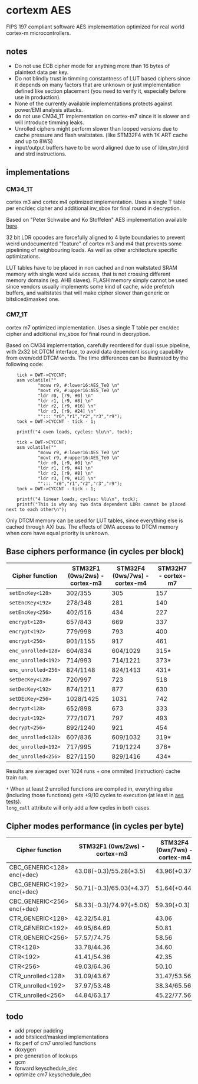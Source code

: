 # cortexm AES

FIPS 197 compliant software AES implementation optimized for real world cortex-m microcontrollers.


## notes
- Do not use ECB cipher mode for anything more than 16 bytes of plaintext data per key.
- Do not blindly trust in timming constantness of LUT based ciphers since it depends on many factors that are 
unknown or just implementation defined like section placement (you need to verify it, especially before use in production).
- None of the currently available implementations protects against power/EMI analysis attacks.
- do not use CM34_1T implementation on cortex-m7 since it is slower and will introduce timming leaks.
- Unrolled ciphers might perform slower than looped versions due to cache pressure and flash waitstates. (like STM32F4 with 1K ART cache and up to 8WS) 
- input/output buffers have to be word aligned due to use of ldm,stm,ldrd and strd instructions.

## implementations

### CM34_1T

cortex m3 and cortex m4 optimized implementation.
Uses a single T table per enc/dec cipher and additional inv_sbox for final round in decryption.

Based on "Peter Schwabe and Ko Stoffelen" AES implementation available [here](https://github.com/Ko-/aes-armcortexm).

32 bit LDR opcodes are forcefully aligned to 4 byte boundaries to prevent weird undocumented "feature" of cortex m3 and m4 that prevents some pipelining of neighbouring loads. As well as other architecture specific optimizations.

LUT tables have to be placed in non cached and non waitstated SRAM memory with single word wide access, that is not crossing different memory domains (eg. AHB slaves).
FLASH memory simply cannot be used since vendors usually implements some kind of cache, wide prefetch buffers, and waitstates that will make cipher slower than generic or bitsliced/masked one.

### CM7_1T

cortex m7 optimized implementation.
Uses a single T table per enc/dec cipher and additional inv_sbox for final round in decryption.

Based on CM34 implementation, carefully reordered for dual issue pipeline, with 2x32 bit DTCM interface, to avoid data dependent issuing capability from even/odd DTCM words.
The time differences can be illustrated by the following code:
```
	tick = DWT->CYCCNT;
	asm volatile(""
			"movw r9, #:lower16:AES_Te0 \n"
			"movt r9, #:upper16:AES_Te0 \n"
			"ldr r0, [r9, #0] \n"
			"ldr r1, [r9, #8] \n"
			"ldr r2, [r9, #16] \n"
			"ldr r3, [r9, #24] \n"
			""::: "r0","r1","r2","r3","r9");
	tock = DWT->CYCCNT - tick - 1;

	printf("4 even loads, cycles: %lu\n", tock);

	tick = DWT->CYCCNT;
	asm volatile(""
			"movw r9, #:lower16:AES_Te0 \n"
			"movt r9, #:upper16:AES_Te0 \n"
			"ldr r0, [r9, #0] \n"
			"ldr r1, [r9, #4] \n"
			"ldr r2, [r9, #8] \n"
			"ldr r3, [r9, #12] \n"
			""::: "r0","r1","r2","r3","r9");
	tock = DWT->CYCCNT - tick - 1;

	printf("4 linear loads, cycles: %lu\n", tock);
	printf("This is why any two data dependent LDRs cannot be placed next to each other\n");
```

Only DTCM memory can be used for LUT tables, since everything else is cached through AXI bus.
The effects of DMA access to DTCM memory when core have equal priority is unknown.

## Base ciphers performance (in cycles per block)

| Cipher function     | STM32F1 (0ws/2ws) - cortex-m3 | STM32F4 (0ws/7ws) - cortex-m4 | STM32H7 - cortex-m7 |
|---------------------|-------------------------------|-------------------------------|---------------------|
| `setEncKey<128>`    | 302/355   | 305      | 157 |
| `setEncKey<192>`    | 278/348   | 281      | 140 |
| `setEncKey<256>`    | 402/516   | 434      | 227 |
| `encrypt<128>`      | 657/843   | 669      | 337 |
| `encrypt<192>`      | 779/998   | 793      | 400 |
| `encrypt<256>`      | 901/1155  | 917      | 461 |
| `enc_unrolled<128>` | 604/834   | 604/1029 | 315* |
| `enc_unrolled<192>` | 714/993   | 714/1221 | 373* | 
| `enc_unrolled<256>` | 824/1148  | 824/1413 | 431* | 
| `setDecKey<128>`    | 720/997   | 723      | 518 |
| `setDecKey<192>`    | 874/1211  | 877      | 630 |
| `setDEcKey<256>`    | 1028/1425 | 1031     | 742 |
| `decrypt<128>`      | 652/898   | 673      | 333 |
| `decrypt<192>`      | 772/1071  | 797      | 493 |
| `decrypt<256>`      | 892/1240  | 921      | 454 |
| `dec_unrolled<128>` | 607/836   | 609/1032 | 319* |
| `dec_unrolled<192>` | 717/995   | 719/1224 | 376* |
| `dec_unrolled<256>` | 827/1150  | 829/1416 | 434* | 

Results are averaged over 1024 runs + one ommited (instruction) cache train run.

`*` When at least 2 unrolled functions are compiled in, everything else (including those functions) gets +9/10 cycles to execution (at least in [aes tests](aes_tests.hpp)).  
`long_call` attribute will only add a few cycles in both cases.

## Cipher modes performance (in cycles per byte) 

| Cipher function            | STM32F1 (0ws/2ws) - cortex-m3 | STM32F4 (0ws/7ws) - cortex-m4 | STM32H7 - cortex-m7 |
|----------------------------|-------------------------------|-------------------------------|---------------------|
| CBC_GENERIC<128> enc(+dec) | 43.08(-0.3)/55.28(+3.5)       | 43.96(+0.37)                  | 22.01(-0.12)        |
| CBC_GENERIC<192> enc(+dec) | 50.71(-0.3)/65.03(+4.37)      | 51.64(+0.44)                  | 25.89(-0.25)        |
| CBC_GENERIC<256> enc(+dec) | 58.33(-0.3)/74.97(+5.06)      | 59.39(+0.3)                   | 29.76(-0.37)        |
| CTR_GENERIC<128>           | 42.32/54.81                   | 43.06                         | 21.63               |
| CTR_GENERIC<192>           | 49.95/64.69                   | 50.81                         | 25.50               |
| CTR_GENERIC<256>           | 57.57/74.75                   | 58.56                         | 29.38               |
| CTR<128>                   | 33.78/44.36                   | 34.60                         | 17.65               |
| CTR<192>                   | 41.41/54.36                   | 42.35                         | 21.52               |
| CTR<256>                   | 49.03/64.36                   | 50.10                         | 25.40               |
| CTR_unrolled<128>          | 31.09/43.67                   | 31.47/53.56                   | 16.64               |
| CTR_unrolled<192>          | 37.97/53.48                   | 38.34/65.56                   | 20.27               |
| CTR_unrolled<256>          | 44.84/63.17                   | 45.22/77.56                   | 23.89               |

## todo
- add proper padding
- add bitsliced/masked implementations
- fix perf of cm7 unrolled functions
- doxygen
- pre generation of lookups
- gcm
- forward keyschedule_dec
- optimize cm7 keyschedule_dec